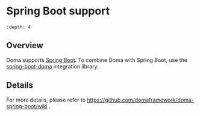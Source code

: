 # Spring Boot support

```{contents}
:depth: 4
```

## Overview

Doma supports [Spring Boot](https://spring.io/projects/spring-boot).
To combine Doma with Spring Boot, use the [spring-boot-doma](https://github.com/domaframework/doma-spring-boot) integration library.

## Details

For more details, please refer to <https://github.com/domaframework/doma-spring-boot/wiki> .
